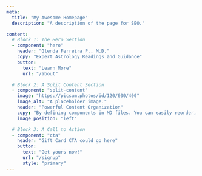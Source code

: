 ```yaml
---
meta:
  title: "My Awesome Homepage"
  description: "A description of the page for SEO."

content:
  # Block 1: The Hero Section
  - component: "hero"
    header: "Glenda Ferreira P., M.D."
    copy: "Expert Astrology Readings and Guidance"
    button:
      text: "Learn More"
      url: "/about"

  # Block 2: A Split Content Section
  - component: "split-content"
    image: "https://picsum.photos/id/120/600/400"
    image_alt: "A placeholder image."
    header: "Powerful Content Organization"
    copy: "By defining components in MD files. You can easily reorder, add, or remove sections of your page. Prueba de contenido."
    image_position: "left"

  # Block 3: A Call to Action
  - component: "cta"
    header: "Gift Card CTA could go here"
    button:
      text: "Get yours now!"
      url: "/signup"
      style: "primary"
---
```


<!-- You can leave the body of the markdown file empty -->
